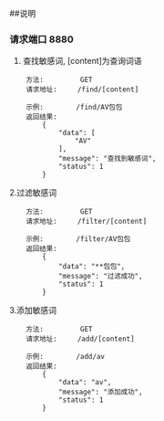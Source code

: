 ##说明
### 请求端口 8880

1. 查找敏感词, [content]为查询词语
```cassandraql
    方法:         GET
    请求地址:     /find/[content] 
```
```cassandraql
    示例:        /find/AV包包
    返回结果:
        {
            "data": [
                "AV"
            ],
            "message": "查找到敏感词",
            "status": 1
        }
```

2.过滤敏感词
```cassandraql
    方法:         GET
    请求地址:     /filter/[content] 
```
```cassandraql
    示例:        /filter/AV包包
    返回结果:
        {
            "data": "**包包",
            "message": "过滤成功",
            "status": 1
        }
```

3.添加敏感词
```cassandraql
    方法:         GET
    请求地址:     /add/[content] 
```
```cassandraql
    示例:        /add/av
    返回结果:
        {
            "data": "av",
            "message": "添加成功",
            "status": 1
        }
```